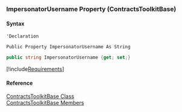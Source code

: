 ﻿### ImpersonatorUsername Property (ContractsToolkitBase)

#### Syntax

```vbnet
'Declaration

Public Property ImpersonatorUsername As String
```

```csharp
public string ImpersonatorUsername {get; set;}
```

[!include[Requirements](../partials/requirements.md)]

#### Reference

[ContractsToolkitBase Class](FChoice.Toolkits.Clarify~FChoice.Toolkits.Clarify.Contracts.ContractsToolkitBase.md)  
[ContractsToolkitBase Members](FChoice.Toolkits.Clarify~FChoice.Toolkits.Clarify.Contracts.ContractsToolkitBase_members.md)